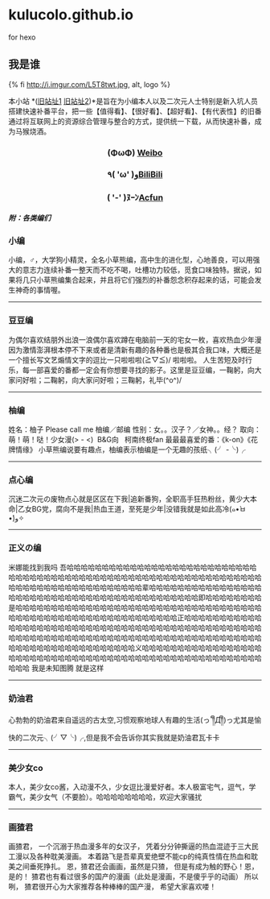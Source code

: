 # kulucolo.github.io
for hexo

## 我是谁

{% fi http://i.imgur.com/L5T8twt.jpg, alt, logo %}

本小站 *([旧站址1](http://kulucolo.lofter.com "lofter") [旧站址2](http://kulucolo.tk "KuluColo"))*是旨在为小编本人以及二次元人士特别是新入坑人员搭建快速补番平台，把一些【值得看】、【很好看】、【超好看】、【有代表性】的旧番通过将互联网上的资源综合管理与整合的方式，提供统一下载，从而快速补番，成为马猴烧酒。
### <center>(ΦωΦ) [Weibo](http://weibo.com/KuluColo "Follow Us on weibo")</center>
### <center>٩( 'ω' )و[BiliBili](http://space.bilibili.com/3586567/#!/index "Follow Us on Bilibili")</center>
### <center>( '-' )ﾇｰﾝ[Acfun](http://www.acfun.tv/u/1809651.aspx "Follow Us on acfun")</center>

#### *附：各类编们*
### **小编**
小编，♂，大学狗小精灵，全名小草熊编，高中生的进化型，心地善良，可以用强大的意志力连续补番一整天而不吃不喝，吐槽功力较低，觅食口味独特。据说，如果将几只小草熊编集合起来，并且将它们强烈的补番怨念积存起来的话，可能会发生神奇的事情喔。


----------


### **豆豆编**
为偶尔喜欢结朋外出浪一浪偶尔喜欢蹲在电脑前一天的宅女一枚，喜欢热血少年漫因为激情澎湃根本停不下来或者是清新有趣的各种番也是极其合我口味，大概还是一个擅长写文艺煽情文字的逗比一只啦啦啦(≧▽≦)/ 啦啦啦。
人生苦短及时行乐，每一部喜爱的番都一定会有你想要寻找的影子。这里是豆豆编，一鞠躬，向大家问好啦；二鞠躬，向大家问好啦；三鞠躬，礼毕(^o^)/


----------


### **柚编**
姓名：柚子 Please call me 柚编／邮编
性别：女。。汉子？／女神。。经？
取向：萌！萌！哒！少女漫(> - <)  B&G向   柯南终极fan
最最最喜爱的番：《k-on》《花牌情缘》
小草熊编说要有趣点，柚编表示柚编是一个无趣的孩纸╮(╯ -╰)╭


----------


### **点心编**
沉迷二次元の废物点心就是区区在下我|追新番狗，全职高手狂热粉丝，黄少大本命|乙女BG党，腐向不是我|热血王道，至死是少年|没错我就是如此高冷(๑•̀ㅂ•́)و✧


----------


### **正义の编**
米娜能找到我吗
吾哈哈哈哈哈哈哈哈哈哈哈哈哈哈哈哈哈哈哈哈哈哈哈哈哈哈哈哈哈哈哈哈哈哈哈哈哈哈哈哈哈哈哈哈哈哈哈哈哈哈哈哈哈哈哈哈哈哈哈哈哈哈哈哈哈哈哈哈哈哈哈哈哈哈哈哈哈哈哈哈哈哈辈哈哈哈哈哈哈哈哈哈哈哈哈哈哈哈哈哈哈哈哈哈哈哈哈哈哈哈哈哈哈哈哈哈哈哈哈哈哈哈哈哈哈哈即哈哈哈哈哈哈哈哈是哈哈哈哈哈哈哈哈哈哈哈哈哈哈哈哈哈哈哈哈哈哈哈哈哈哈哈哈哈哈哈哈哈哈哈哈哈哈哈哈哈哈哈哈哈哈哈哈哈哈哈哈哈哈哈哈哈哈哈正哈哈哈哈哈哈哈哈哈哈哈哈哈哈哈哈哈哈哈哈哈哈哈哈哈哈哈哈哈哈哈哈哈哈哈哈哈哈哈哈哈哈哈哈哈哈哈哈哈哈哈哈哈哈哈哈哈哈哈哈哈哈哈哈哈哈哈哈哈哈哈哈哈哈哈哈哈哈哈哈哈哈哈哈哈哈哈哈哈哈哈哈哈哈哈哈哈哈哈哈哈义哈哈哈哈哈哈哈哈哈哈哈哈哈哈哈哈哈哈哈哈哈哈哈哈哈哈哈哈哈哈哈哈哈哈哈哈哈哈哈哈哈哈哈哈哈哈哈哈哈哈哈哈哈哈哈哈
我是未知图腾 就是这样


----------


### **奶油君**
心勃勃的奶油君来自遥远的古太空,习惯观察地球人有趣的生活(っ´༎ຶД༎ຶ)っ尤其是愉快的二次元╮(╯▽╰)╭,但是我不会告诉你其实我就是奶油君瓦卡卡


----------


### **美少女co**
本人，美少女co酱，入动漫不久，少女逗比漫爱好者。本人极富宅气，逗气，学霸气，美少女气（不要脸）。哈哈哈哈哈哈哈哈，欢迎大家骚扰


----------


### **画猹君**
画猹君， 一个沉溺于热血漫多年的女汉子， 凭着分分钟撕逼的热血混迹于三大民工漫以及各种耽美漫画。 本着路飞是吾辈真爱绝壁不能cp的纯真性情在热血和耽美之间垂死挣扎。 恩，猹君还会画画，虽然是只猹， 但是有成为触的野心！恩，是的！ 猹君也有看过很多的国产的漫画（此处是漫画，不是傻乎乎的动画） 所以咧， 猹君很开心为大家推荐各种棒棒的国产漫， 希望大家喜欢喽！
